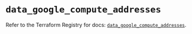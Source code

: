# `data_google_compute_addresses`

Refer to the Terraform Registry for docs: [`data_google_compute_addresses`](https://registry.terraform.io/providers/hashicorp/google/5.11.0/docs/data-sources/compute_addresses).
